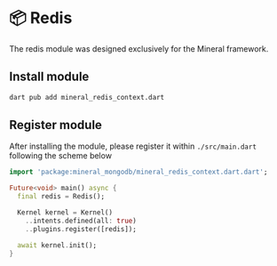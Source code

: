 # 📦 Redis

The redis module was designed exclusively for the Mineral framework.

## Install module
```sh
dart pub add mineral_redis_context.dart
```

## Register module
After installing the module, please register it within `./src/main.dart` following the scheme below

```dart
import 'package:mineral_mongodb/mineral_redis_context.dart.dart';

Future<void> main() async {
  final redis = Redis();

  Kernel kernel = Kernel()
    ..intents.defined(all: true)
    ..plugins.register([redis]);

  await kernel.init();
}
```